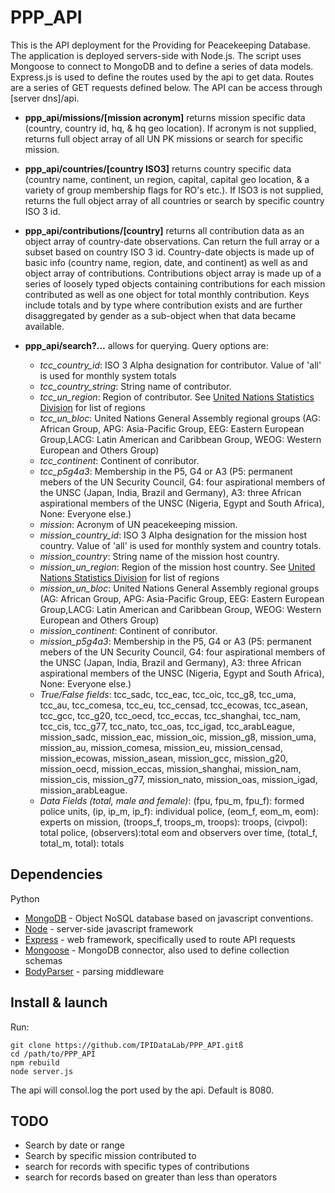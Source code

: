 PPP_API
========

This is the API deployment for the Providing for Peacekeeping Database. The application is deployed servers-side with Node.js. The script uses Mongoose to connect to MongoDB and to define a series of data models. Express.js is used to define the routes used by the api to get data. Routes are a series of GET requests defined below. The API can be access through [server dns]/api.

-	**ppp_api/missions/[mission acronym]** returns mission specific data (country, country id, hq, & hq geo location). If acronym is not supplied, returns full object array of all UN PK missions or search for specific mission.

-	**ppp_api/countries/[country ISO3]** returns country specific data (country name, continent, un region, capital, capital geo location, & a variety of group membership flags for RO's etc.). If ISO3 is not supplied, returns the full object array of all countries or search by specific country ISO 3 id.

-	**ppp_api/contributions/[country]** returns all contribution data as an object array of country-date observations. Can return the full array or a subset based on country ISO 3 id. Country-date objects is made up of basic info (country name, region, date, and continent) as well as and object array of contributions. Contributions object array is made up of a series of loosely typed objects containing contributions for each mission contributed as well as one object for total monthly contribution. Keys include totals and by type where contribution exists and are further disaggregated by gender as a sub-object when that data became available.

-	**ppp_api/search?...** allows for querying. Query options are:
	+	*tcc_country_id*: ISO 3 Alpha designation for contributor. Value of 'all' is used for monthly system totals
	+	*tcc_country_string*: String name of contributor.
	+	*tcc_un_region*: Region of contributor. See [United Nations Statistics Division](http://unstats.un.org/unsd/methods/m49/m49regin.htm) for list of regions
	+	*tcc_un_bloc*: United Nations General Assembly regional groups (AG: African Group, APG: Asia-Pacific Group, EEG: Eastern European Group,LACG: Latin American and Caribbean Group, WEOG: Western European and Others Group)
	+	*tcc_continent*: Continent of conributor.
	+	*tcc_p5g4a3*: Membership in the P5, G4 or A3 (P5: permanent mebers of the UN Security Council, G4: four aspirational members of the UNSC (Japan, India, Brazil and Germany), A3: three African aspirational members of the UNSC (Nigeria, Egypt and South Africa), None: Everyone else.)
	+	*mission*: Acronym of UN peacekeeping mission.
	+	*mission_country_id*: ISO 3 Alpha designation for the mission host country. Value of 'all' is used for monthly system and country totals.
	+	*mission_country*: String name of the mission host country.
	+	*mission_un_region*: Region of the mission host country. See [United Nations Statistics Division](http://unstats.un.org/unsd/methods/m49/m49regin.htm) for list of regions
	+	*mission_un_bloc*: United Nations General Assembly regional groups (AG: African Group, APG: Asia-Pacific Group, EEG: Eastern European Group,LACG: Latin American and Caribbean Group, WEOG: Western European and Others Group)
	+	*mission_continent*: Continent of conributor.
	+	*mission_p5g4a3*: Membership in the P5, G4 or A3 (P5: permanent mebers of the UN Security Council, G4: four aspirational members of the UNSC (Japan, India, Brazil and Germany), A3: three African aspirational members of the UNSC (Nigeria, Egypt and South Africa), None: Everyone else.)
	+	*True/False fields*: tcc_sadc, tcc_eac, tcc_oic, tcc_g8, tcc_uma, tcc_au, tcc_comesa, tcc_eu, tcc_censad, tcc_ecowas, tcc_asean, tcc_gcc, tcc_g20, tcc_oecd, tcc_eccas, tcc_shanghai, tcc_nam, tcc_cis, tcc_g77, tcc_nato, tcc_oas, tcc_igad, tcc_arabLeague, mission_sadc, mission_eac, mission_oic, mission_g8, mission_uma, mission_au, mission_comesa, mission_eu, mission_censad, mission_ecowas, mission_asean, mission_gcc, mission_g20, mission_oecd, mission_eccas, mission_shanghai, mission_nam, mission_cis, mission_g77, mission_nato, mission_oas, mission_igad, mission_arabLeague.
	+	*Data Fields (total, male and female)*: (fpu, fpu_m, fpu_f): formed police units, (ip, ip_m, ip_f): individual police, (eom_f, eom_m, eom): experts on mission, (troops_f, troops_m, troops): troops, (civpol): total police, (observers):total eom and observers over time, (total_f, total_m, total): totals


## Dependencies

Python
-	[MongoDB](http://www.mongodb.com/ "Mongo DB") - Object NoSQL database based on javascript conventions.
-	[Node](http://nodejs.org/ "Node") - server-side javascript framework
-	[Express](https://www.npmjs.org/package/express "Express") - web framework, specifically used to route API requests
-	[Mongoose](https://www.npmjs.org/package/mongoose "Mongoose") - MongoDB connector, also used to define collection schemas
-	[BodyParser](https://www.npmjs.org/package/body-parser "BodyParser") - parsing middleware

## Install & launch


Run:
```
git clone https://github.com/IPIDataLab/PPP_API.gitß
cd /path/to/PPP_API
npm rebuild
node server.js
```
The api will consol.log the port used by the api. Default is 8080.


## TODO

*	Search by date or range
*	Search by specific mission contributed to
*	search for records with specific types of contributions
*	search for records based on greater than less than operators
